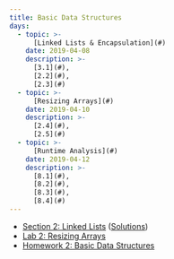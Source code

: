 ```yaml
---
title: Basic Data Structures
days:
  - topic: >-
      [Linked Lists & Encapsulation](#)
    date: 2019-04-08
    description: >-
      [3.1](#),
      [2.2](#),
      [2.3](#)
  - topic: >-
      [Resizing Arrays](#)
    date: 2019-04-10
    description: >-
      [2.4](#),
      [2.5](#)
  - topic: >-
      [Runtime Analysis](#)
    date: 2019-04-12
    description: >-
      [8.1](#),
      [8.2](#),
      [8.3](#),
      [8.4](#)
---
```


- [Section 2: Linked Lists](#) ([Solutions](#))
- [Lab 2: Resizing Arrays](#)
- [Homework 2: Basic Data Structures](#)

